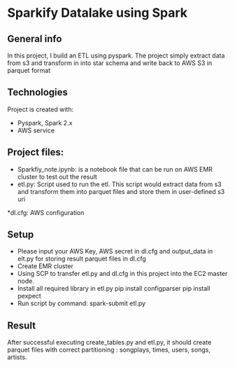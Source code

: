 # Sparkify Datalake using Spark
## General info
In this project, I build an ETL using pyspark.
The project simply extract data from s3 and transform in into star schema and write back to AWS S3 in parquet format
## Technologies
Project is created with:
* Pyspark, Spark 2.x
* AWS service
## Project files:
* Sparkfiy_note.ipynb: is a notebook file that can be run on AWS EMR cluster to test out the result
* etl.py: Script used to run the etl. This script would extract data from s3 and transform them into parquet files
and store them in user-defined s3 uri
  
*dl.cfg: AWS configuration
## Setup
* Please input your AWS Key, AWS secret in dl.cfg and output_data in elt.py for storing result parquet files in dl.cfg
* Create EMR cluster
* Using SCP to transfer etl.py and dl.cfg in this project into the EC2 master node.
* Install all required library in etl.py
  pip install configparser
  pip install pexpect
* Run script by command: spark-submit etl.py
## Result
After successful executing create_tables.py and etl.py, it should create parquet files with correct partitioning  : songplays, times, users, songs, artists.

